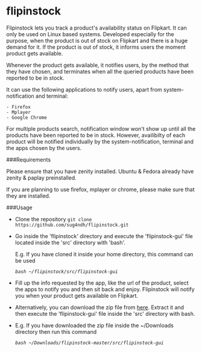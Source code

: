 flipinstock
===========

Flipinstock lets you track a product's availability status on Flipkart. It can only be used on Linux based systems. Developed especially for the purpose, when the product is out of stock on Flipkart and there is a huge demand for it. If the product is out of stock, it informs users the moment product gets available.

Whenever the product gets available, it notifies users, by the method that they have chosen, and terminates when all the queried products have been reported to be in stock.

It can use the following applications to notify users, apart from system-notification and terminal:

	- Firefox
	- Mplayer
	- Google Chrome

For multiple products search, notification window won't show up until all the products have been reported to be in stock.
However, availibilty of each product will be notified individually by the system-notification, terminal and the apps chosen by the users.

###Requirements

Please ensure that you have zenity installed. Ubuntu & Fedora already have zenity & paplay preinstalled. 

If you are planning to use firefox, mplayer or chrome, please make sure that they are installed.

###Usage

+ Clone the repository
	```git clone https://github.com/sug4ndh/flipinstock.git```

+ Go inside the 'flipinstock' directory and execute the 'flipinstock-gui' file located inside the 'src' directory with 'bash'.

	E.g. If you have cloned it inside your home directory, this command can be used
	
	*```bash ~/flipinstock/src/flipinstock-gui```*

+ Fill up the info requested by the app, like the url of the product, select the apps to notify you and then sit back and enjoy. Flipinstock will notify you when your product gets available on Flipkart.

+ Alternatively, you can download the zip file from [here](https://github.com/sug4ndh/flipinstock/archive/master.zip). Extract it and then execute the 'flipinstock-gui' file inside the 'src' directory with bash.

	
+ E.g. If you have downloaded the zip file inside the ~/Downloads directory then run this command
	
	*```bash ~/Downloads/flipinstock-master/src/flipinstock-gui```* 
